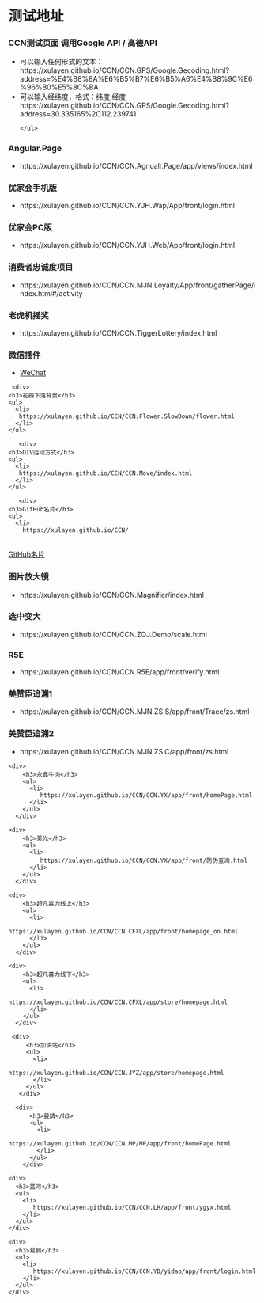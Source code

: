 ﻿# 测试地址
 
<div>
  <div>
  <h3>CCN测试页面 调用Google API / 高德API </h3>
    <ul>
      <li>
         可以输入任何形式的文本：
         <br/>
         https://xulayen.github.io/CCN/CCN.GPS/Google.Gecoding.html?address=%E4%B8%8A%E6%B5%B7%E6%B5%A6%E4%B8%9C%E6%96%B0%E5%8C%BA
      </li>
      <li>
        可以输入经纬度，格式：纬度,经度
       <br/>
        https://xulayen.github.io/CCN/CCN.GPS/Google.Gecoding.html?address=30.335165%2C112.239741
      </li>
        
    </ul>
  </div>

  <div>

  <div>
    <h3>Angular.Page</h3>
    <ul>
      <li>
        https://xulayen.github.io/CCN/CCN.Agnualr.Page/app/views/index.html
      </li>
    </ul>
  </div>
 
  <div>
    <h3>优家会手机版</h3>
    <ul>
      <li>
        https://xulayen.github.io/CCN/CCN.YJH.Wap/App/front/login.html
      </li>
    </ul>
  </div>

 <div>
    <h3>优家会PC版</h3>
    <ul>
      <li>
        https://xulayen.github.io/CCN/CCN.YJH.Web/App/front/login.html
      </li>
    </ul>
  </div>

 <div>
    <h3>消费者忠诚度项目</h3>
    <ul>
      <li>
        https://xulayen.github.io/CCN/CCN.MJN.Loyalty/App/front/gatherPage/index.html#/activity
      </li>
    </ul>
  </div>

 <div>
    <h3>老虎机摇奖</h3>
    <ul>
      <li>
        https://xulayen.github.io/CCN/CCN.TiggerLottery/index.html
      </li>
    </ul>
  </div>

 
   <div>
    <h3>微信插件</h3>
    <ul>
      <li>
        <a href="https://github.com/xulayen/WeChat">WeChat</a>
      </li>
    </ul>
  </div>

     <div>
    <h3>花瓣下落背景</h3>
    <ul>
      <li>
       https://xulayen.github.io/CCN/CCN.Flower.SlowDown/flower.html
      </li>
    </ul>
  </div>


       <div>
    <h3>DIV运动方式</h3>
    <ul>
      <li>
       https://xulayen.github.io/CCN/CCN.Move/index.html
      </li>
    </ul>
  </div>



       <div>
    <h3>GitHub名片</h3>
    <ul>
      <li>
        https://xulayen.github.io/CCN/
<br>
        <a href="https://github.com/xulayen/github-widget-user">GitHub名片</a>
      </li>
    </ul>
  </div>


   <div>
    <h3>图片放大镜</h3>
    <ul>
      <li>
         https://xulayen.github.io/CCN/CCN.Magnifier/index.html
      </li>
    </ul>
  </div>

<div>
    <h3>选中变大</h3>
    <ul>
      <li>
         https://xulayen.github.io/CCN/CCN.ZQJ.Demo/scale.html
      </li>
    </ul>
  </div>

<div>
    <h3>R5E</h3>
    <ul>
      <li>
         https://xulayen.github.io/CCN/CCN.R5E/app/front/verify.html
      </li>
    </ul>
  </div>

  <div>
      <h3>美赞臣追溯1</h3>
      <ul>
        <li>
           https://xulayen.github.io/CCN/CCN.MJN.ZS.S/app/front/Trace/zs.html
        </li>
      </ul>
    </div>

  <div>
      <h3>美赞臣追溯2</h3>
      <ul>
        <li>
           https://xulayen.github.io/CCN/CCN.MJN.ZS.C/app/front/zs.html
        </li>
      </ul>
    </div>

    <div>
        <h3>永鑫牛肉</h3>
        <ul>
          <li>
             https://xulayen.github.io/CCN/CCN.YX/app/front/homePage.html
          </li>
        </ul>
      </div>

    <div>
        <h3>美光</h3>
        <ul>
          <li>
             https://xulayen.github.io/CCN/CCN.YX/app/front/防伪查询.html
          </li>
        </ul>
      </div>

    <div>
        <h3>超凡喜力线上</h3>
        <ul>
          <li>
             https://xulayen.github.io/CCN/CCN.CFXL/app/front/homepage_on.html
          </li>
        </ul>
      </div>

    <div>
        <h3>超凡喜力线下</h3>
        <ul>
          <li>
             https://xulayen.github.io/CCN/CCN.CFXL/app/store/homepage.html
          </li>
        </ul>
      </div>

     <div>
         <h3>加油站</h3>
         <ul>
           <li>
              https://xulayen.github.io/CCN/CCN.JYZ/app/store/homepage.html
           </li>
         </ul>
       </div>

      <div>
          <h3>曼牌</h3>
          <ul>
            <li>
               https://xulayen.github.io/CCN/CCN.MP/MP/app/front/homePage.html
            </li>
          </ul>
        </div>

    <div>
      <h3>蓝河</h3>
      <ul>
        <li>
           https://xulayen.github.io/CCN/CCN.LH/app/front/ygyx.html
        </li>
      </ul>
    </div>

    <div>
      <h3>易到</h3>
      <ul>
        <li>
           https://xulayen.github.io/CCN/CCN.YD/yidao/app/front/login.html
        </li>
      </ul>
    </div>

</div>
